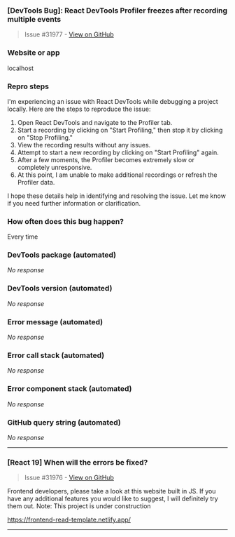 ### [DevTools Bug]: React DevTools Profiler freezes after recording multiple events

> Issue #31977 - [View on GitHub](https://github.com/facebook/react/issues/31977)

### Website or app

localhost

### Repro steps

I'm experiencing an issue with React DevTools while debugging a project locally. Here are the steps to reproduce the issue:

1. Open React DevTools and navigate to the Profiler tab.
2. Start a recording by clicking on "Start Profiling," then stop it by clicking on "Stop Profiling."
3. View the recording results without any issues.
4. Attempt to start a new recording by clicking on "Start Profiling" again.
5. After a few moments, the Profiler becomes extremely slow or completely unresponsive.
6. At this point, I am unable to make additional recordings or refresh the Profiler data.

I hope these details help in identifying and resolving the issue. Let me know if you need further information or clarification.

### How often does this bug happen?

Every time

### DevTools package (automated)

_No response_

### DevTools version (automated)

_No response_

### Error message (automated)

_No response_

### Error call stack (automated)

_No response_

### Error component stack (automated)

_No response_

### GitHub query string (automated)

_No response_

---

### [React 19] When will the errors be fixed?

> Issue #31976 - [View on GitHub](https://github.com/facebook/react/issues/31976)

Frontend developers, please take a look at this website built in JS. If you have any additional features you would like to suggest, I will definitely try them out.
Note: This project is under construction

https://frontend-read-template.netlify.app/



---

